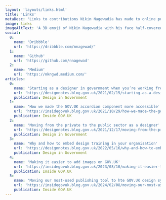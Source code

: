 ```yaml
---
layout: 'layouts/links.html'
title: 'Links'
metaDesc: 'Links to contributions Nikin Nagewadia has made to online publications, as well as links to his profile on popular social media sites.'
image: links
imageAltText: 'A 3D emoji of Nikin Nagewadia with his face half-covered by an Apple laptop.'
social:
  0: 
    name: 'Dribbble'
    url: 'https://dribbble.com/nnagewad/'
  1: 
    name: 'Github'
    url: 'https://github.com/nnagewad'
  2:
    name: 'Medium'
    url: 'https://nkngwd.medium.com/'
articles:
  0:
    name: 'Starting as a designer in government when you’re working from home'
    url: 'https://designnotes.blog.gov.uk/2021/02/15/starting-as-a-designer-in-government-when-youre-working-from-home/'
    publication: Design in Government
  1:
    name: 'How we made the GOV.UK accordion component more accessible'
    url: 'https://insidegovuk.blog.gov.uk/2021/10/29/how-we-made-the-gov-uk-accordion-component-more-accessible/'
    publication: Inside GOV.UK
  2:
    name: 'Moving from the private to the public sector as a designer'
    url: 'https://designnotes.blog.gov.uk/2021/12/17/moving-from-the-private-to-the-public-sector-as-a-designer/'
    publication: Design in Government
  3:
    name: 'Why and how to embed design training in your organisation'
    url: 'https://designnotes.blog.gov.uk/2022/05/16/why-and-how-to-embed-design-training-in-your-organisation/'
    publication: Design in Government
  4:
    name: 'Making it easier to add images on GOV.UK'
    url: 'https://insidegovuk.blog.gov.uk/2023/08/10/making-it-easier-to-add-images-on-gov-uk/'
    publication: Inside GOV.UK
  5:
    name: 'Moving our most-used publishing tool to hte GOV.UK design system'
    url: 'https://insidegovuk.blog.gov.uk/2024/02/08/moving-our-most-used-publishing-tool-to-the-gov-uk-design-system/?utm_medium=referral&utm_source=nikinwebsite&utm_campaign=whitehall'
    publication: Inside GOV.UK
---
```

